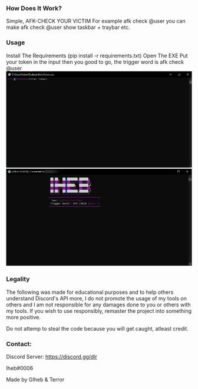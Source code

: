 ### How Does It Work?
Simple, AFK-CHECK YOUR VICTIM For example afk check @user you can make afk check @user show taskbar + traybar etc.
### Usage
Install The Requirements (pip install -r requirements.txt) Open The EXE Put your token in the input then you good to go, the trigger word is afk check @user
![Image](/Images/1.png)
![Image](/Images/2.png)
### Legality
The following was made for educational purposes and to help others understand Discord's API more, I do not promote the usage of my tools on others and I am not responsible for any damages done to you or others with my tools. If you wish to use responsibly, remaster the project into something more positive.

Do not attemp to steal the code because you will get caught, atleast credit.

### Contact:

Discord Server: https://discord.gg/dlr

Iheb#0006

Made by GIheb & Terror
